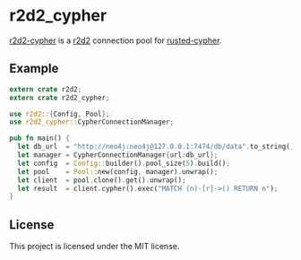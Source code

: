 # r2d2_cypher

[r2d2-cypher](https://github.com/flosse/r2d2-cypher) is a
[r2d2](https://github.com/sfackler/r2d2) connection pool for
[rusted-cypher](https://github.com/livioribeiro/rusted-cypher).

## Example

```rust
extern crate r2d2;
extern crate r2d2_cypher;

use r2d2::{Config, Pool};
use r2d2_cypher::CypherConnectionManager;

pub fn main() {
  let db_url  = "http://neo4j:neo4j@127.0.0.1:7474/db/data".to_string();
  let manager = CypherConnectionManager{url:db_url};
  let config  = Config::builder().pool_size(5).build();
  let pool    = Pool::new(config, manager).unwrap();
  let client  = pool.clone().get().unwrap();
  let result  = client.cypher().exec("MATCH (n)-[r]->() RETURN n");
}
```

## License

This project is licensed under the MIT license.
